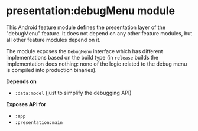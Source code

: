 # presentation:debugMenu module
This Android feature module defines the presentation layer of the "debugMenu" feature. It does not depend on any other feature modules, but all other feature modules depend on it.

The module exposes the `DebugMenu` interface which has different implementations based on the build type (in `release` builds the implementation does nothing: none of the logic related to the debug menu is compiled into production binaries).

**Depends on**
- `:data:model` (just to simplify the debugging API)

**Exposes API for**
- `:app`
- `:presentation:main`